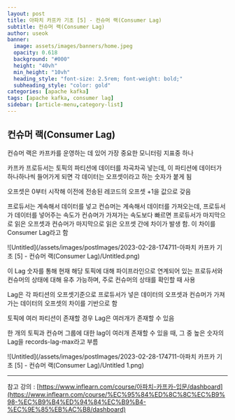 ```yaml
---
layout: post
title: 아파치 카프카 기초 [5] - 컨슈머 랙(Consumer Lag)
subtitle: 컨슈머 랙(Consumer Lag)
author: useok
banner:
  image: assets/images/banners/home.jpeg
  opacity: 0.618
  background: "#000"
  height: "40vh"
  min_height: "10vh"
  heading_style: "font-size: 2.5rem; font-weight: bold;"
  subheading_style: "color: gold"
categories: [apache kafka]
tags: [apache kafka, consumer lag]
sidebar: [article-menu,category-list] 
---
```

## 컨슈머 랙(Consumer Lag)

컨슈머 랙은 카프카를 운영하는 데 있어 가장 중요한 모니터링 지표중 하나

카프카 프로듀서는 토픽의 파티션에 데이터를 차곡차곡 넣는데, 이 파티션에 데이터가 하나하나씩 들어가게 되면 각 데이터는 오프셋이라고 하는 숫자가 붙게 됨

오프셋은 0부터 시작해 이전에 전송된 레코드의 오프셋 +1을 값으로 갖음

프로듀서는 계속해서 데이터를 넣고 컨슈머는 계속해서 데이터를 가져오는데, 프로듀서가 데이터를 넣어주는 속도가 컨슈머가 가져가는 속도보다 빠르면 프로듀서가 마지막으로 읽은 오프셋과 컨슈머가 마지막으로 읽은 오프셋 간에 차이가 발생 함. 이 차이를 Consumer Lag라고 함

![Untitled](/assets/images/postImages/2023-02-28-174711-아파치 카프카 기초 [5] - 컨슈머 랙(Consumer Lag)/Untitled.png)

이 Lag 숫자를 통해 현재 해당 토픽에 대해 파이프라인으로 연계되어 있는 프로듀서와 컨슈머의 상태에 대해 유추 가능하며, 주로 컨슈머의 상태를 확인할 때 사용

Lag은 각 파티션의 오프셋기준으로 프로듀서가 넣은 데이터의 오프셋과 컨슈머가 가져가는 데이터의 오프셋의 차이를 기반으로 함

토픽에 여러 파티션이 존재할 경우 Lag은 여러개가 존재할 수 있음 

한 개의 토픽과 컨슈머 그룹에 대한 lag이 여러개 존재할 수 있을 때, 그 중 높은 숫자의 Lag을 records-lag-max라고 부름

![Untitled](/assets/images/postImages/2023-02-28-174711-아파치 카프카 기초 [5] - 컨슈머 랙(Consumer Lag)/Untitled 1.png)

---

참고 강의 : [https://www.inflearn.com/course/아파치-카프카-입문/dashboard](https://www.inflearn.com/course/%EC%95%84%ED%8C%8C%EC%B9%98-%EC%B9%B4%ED%94%84%EC%B9%B4-%EC%9E%85%EB%AC%B8/dashboard)
